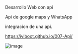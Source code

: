 Desarrollo Web con api

Api de google maps y WhatsApp

integracion de una api.
    
https://iviboot.github.io/007-Api/

![image](https://github.com/iviboot/007-Api/assets/126647369/54ea4d7b-7c15-493e-80a8-4158ae48a0b1)

